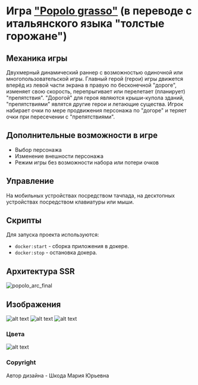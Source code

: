 # Игра ["Popolo grasso"](https://ru.wikipedia.org/wiki/%D0%96%D0%B8%D1%80%D0%BD%D1%8B%D0%B9_%D0%BD%D0%B0%D1%80%D0%BE%D0%B4) (в переводе с итальянского языка "толстые горожане")

## Механика игры

Двухмерный динамический раннер с возможностью одиночной или многопользовательской игры. Главный герой (герои) игры движется вперёд из левой части экрана в правую по бесконечной "дороге", изменяет свою скорость, перепрыгивает или перелетает (планирует) "препятствия". "Дорогой" для героя являются крыши-купола зданий, "препятствиями" являтся другие герои и летающие существа. Игрок набирает очки по мере продвижения персонажа по "догоре" и теряет очки при пересечении с "препятствиями".

## Дополнительные возможности в игре

- Выбор персонажа
- Изменение внешности персонажа
- Режим игры без возможности набора или потери очков

## Управление

На мобильных устройствах посредством тачпада, на десктопных устройствах посредством клавиатуры или мыши.

## Скрипты

Для запуска проекта используются:

- `docker:start` - сборка приложения в докере.
- `docker:stop` - остановка докера.

## Архитектура SSR

![popolo_arc_final](https://user-images.githubusercontent.com/8277597/176119211-f734f084-d823-436f-bfec-ccc4f070fddb.jpeg)


## Изображения

![alt text](https://github.com/12-team-05/game/blob/3c4a490237e65448e4fc046da74a203b771dda67/motypest1-min.png?raw=true)
![alt text](https://github.com/12-team-05/game/blob/03bbced2d2b97b216d20ee8facfeaa892623071e/motypest2-min.png?raw=true)
![alt text](https://github.com/12-team-05/game/blob/03bbced2d2b97b216d20ee8facfeaa892623071e/motypest3-min.png?raw=true)

### Цвета

![alt text](https://github.com/12-team-05/game/blob/92f3f2e38efc62bba55159f05521d95e32d773a5/colors.jpg?raw=true)

### Copyright

Автор дизайна - Шкода Мария Юрьевна

